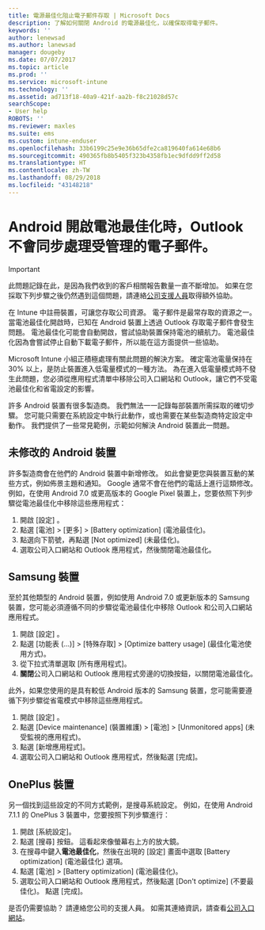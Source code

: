 ```yaml
---
title: 電源最佳化阻止電子郵件存取 | Microsoft Docs
description: 了解如何關閉 Android 的電源最佳化，以確保取得電子郵件。
keywords: ''
author: lenewsad
ms.author: lanewsad
manager: dougeby
ms.date: 07/07/2017
ms.topic: article
ms.prod: ''
ms.service: microsoft-intune
ms.technology: ''
ms.assetid: ad713f18-40a9-421f-aa2b-f8c21028d57c
searchScope:
- User help
ROBOTS: ''
ms.reviewer: maxles
ms.suite: ems
ms.custom: intune-enduser
ms.openlocfilehash: 33b6199c25e9e36b65dfe2ca819640fa614e68b6
ms.sourcegitcommit: 490365fb8b5405f323b4358fb1ec9dfdd9ff2d58
ms.translationtype: HT
ms.contentlocale: zh-TW
ms.lasthandoff: 08/29/2018
ms.locfileid: "43148218"
---
```

# <a name="outlook-wont-sync-managed-email-when-battery-optimization-for-android-is-turned-on"></a>Android 開啟電池最佳化時，Outlook 不會同步處理受管理的電子郵件。

> [!IMPORTANT]
> 此問題記錄在此，是因為我們收到的客戶相關報告數量一直不斷增加。 如果在您採取下列步驟之後仍然遇到這個問題，請連絡[公司支援人員](https://go.microsoft.com/fwlink/?linkid=2010980)取得額外協助。

在 Intune 中註冊裝置，可讓您存取公司資源。 電子郵件是最常存取的資源之一。 當電池最佳化開啟時，已知在 Android 裝置上透過 Outlook 存取電子郵件會發生問題。 電池最佳化可能會自動開啟，嘗試協助裝置保持電池的續航力。 電池最佳化因為會嘗試停止自動下載電子郵件，所以能在這方面提供一些協助。

Microsoft Intune 小組正積極處理有關此問題的解決方案。 確定電池電量保持在 30% 以上，是防止裝置進入低電量模式的一種方法。 為在進入低電量模式時不發生此問題，您必須從應用程式清單中移除公司入口網站和 Outlook，讓它們不受電池最佳化和省電設定的影響。

許多 Android 裝置有很多製造商。 我們無法一一記錄每部裝置所需採取的確切步驟。 您可能只需要在系統設定中執行此動作，或也需要在某些製造商特定設定中動作。 我們提供了一些常見範例，示範如何解決 Android 裝置此一問題。

## <a name="unmodified-android-devices"></a>未修改的 Android 裝置

許多製造商會在他們的 Android 裝置中新增修改。 如此會變更您與裝置互動的某些方式，例如佈景主題和通知。 Google 通常不會在他們的電話上進行這類修改。 例如，在使用 Android 7.0 或更高版本的 Google Pixel 裝置上，您要依照下列步驟從電池最佳化中移除這些應用程式：

1. 開啟 [設定] 。
2. 點選 [電池] > [更多] > [Battery optimization] (電池最佳化)。
3. 點選向下箭號，再點選 [Not optimized] (未最佳化)。
4. 選取公司入口網站和 Outlook 應用程式，然後關閉電池最佳化。

## <a name="samsung-devices"></a>Samsung 裝置

至於其他類型的 Android 裝置，例如使用 Android 7.0 或更新版本的 Samsung 裝置，您可能必須遵循不同的步驟從電池最佳化中移除 Outlook 和公司入口網站應用程式。

1. 開啟 [設定] 。
2. 點選 [功能表 (…)]  > [特殊存取] > [Optimize battery usage] (最佳化電池使用方式)。
3. 從下拉式清單選取 [所有應用程式]。
4. **關閉**公司入口網站和 Outlook 應用程式旁邊的切換按鈕，以關閉電池最佳化。

此外，如果您使用的是具有較低 Android 版本的 Samsung 裝置，您可能需要遵循下列步驟從省電模式中移除這些應用程式。

1. 開啟 [設定] 。
2. 點選 [Device maintenance] (裝置維護) > [電池] > [Unmonitored apps] (未受監視的應用程式)。
3. 點選 [新增應用程式]。
4. 選取公司入口網站和 Outlook 應用程式，然後點選 [完成]。

## <a name="oneplus-devices"></a>OnePlus 裝置

另一個找到這些設定的不同方式範例，是搜尋系統設定。 例如，在使用 Android 7.1.1 的 OnePlus 3 裝置中，您要按照下列步驟進行： 

1. 開啟 [系統設定]。 
2. 點選 [搜尋] 按鈕。 這看起來像螢幕右上方的放大鏡。 
3. 在搜尋中鍵入**電池最佳化**，然後在出現的 [設定] 畫面中選取 [Battery optimization] (電池最佳化) 選項。 
4. 點選 [電池] > [Battery optimization] \(電池最佳化)。
5. 選取公司入口網站和 Outlook 應用程式，然後點選 [Don't optimize] (不要最佳化)。 點選 [完成]。

<!--On a OnePlus 5 device with Android 7.1.1, you would follow these steps to remove these apps from battery optimization:
1. Open **Settings**.
2. Tap **Battery** > **Battery optimization**.
3. Select the Company Portal and Outlook apps, then select **Don’t optimize**. Tap **Done**.-->

是否仍需要協助？ 請連絡您公司的支援人員。 如需其連絡資訊，請查看[公司入口網站](https://go.microsoft.com/fwlink/?linkid=2010980)。
